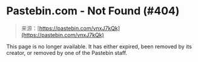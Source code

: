 <!--yml
category: 未分类
date: 2024-05-27 14:40:33
-->

# Pastebin.com - Not Found (#404)

> 来源：[https://pastebin.com/vnxJ7kQk](https://pastebin.com/vnxJ7kQk)

This page is no longer available. It has either expired, been removed by its creator, or removed by one of the Pastebin staff.